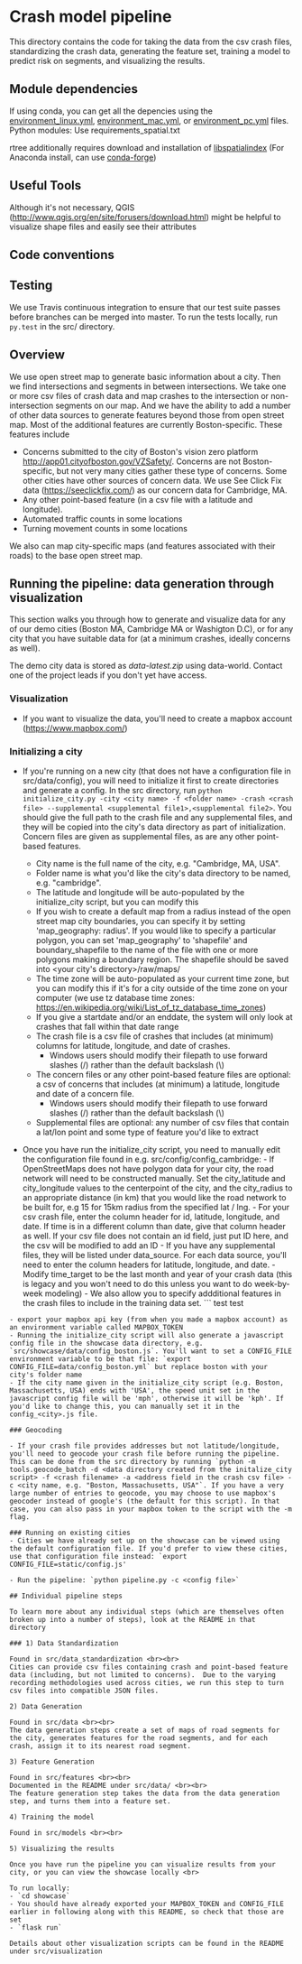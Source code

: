 # Crash model pipeline

This directory contains the code for taking the data from the csv crash files, standardizing the crash data, generating the feature set, training a model to predict risk on segments, and visualizing the results.

## Module dependencies
If using conda, you can get all the depencies using the [environment_linux.yml](https://github.com/Data4Democracy/crash-model/blob/master/environment_linux.yml), [environment_mac.yml](https://github.com/Data4Democracy/crash-model/blob/master/environment_mac.yml), or [environment_pc.yml](https://github.com/Data4Democracy/crash-model/blob/master/environment_pc.yml) files.
Python modules: Use requirements\_spatial.txt

rtree additionally requires download and installation of [libspatialindex](http://libspatialindex.github.io/)
(For Anaconda install, can use [conda-forge](https://anaconda.org/conda-forge/libspatialindex))

## Useful Tools

Although it's not necessary, QGIS (http://www.qgis.org/en/site/forusers/download.html) might be helpful to visualize shape files and easily see their attributes

## Code conventions

## Testing

We use Travis continuous integration to ensure that our test suite passes before branches can be merged into master.  To run the tests locally, run `py.test` in the src/ directory.

## Overview

We use open street map to generate basic information about a city.  Then we find intersections and segments in between intersections.  We take one or more csv files of crash data and map crashes to the intersection or non-intersection segments on our map.  And we have the ability to add a number of other data sources to generate features beyond those from open street map.  Most of the additional features are currently Boston-specific.
These features include
- Concerns submitted to the city of Boston's vision zero platform http://app01.cityofboston.gov/VZSafety/.  Concerns are not Boston-specific, but not very many cities gather these type of concerns.  Some other cities have other sources of concern data.  We use See Click Fix data (https://seeclickfix.com/) as our concern data for Cambridge, MA.
- Any other point-based feature (in a csv file with a latitude and longitude).
- Automated traffic counts in some locations
- Turning movement counts in some locations

We also can map city-specific maps (and features associated with their roads) to the base open street map.

## Running the pipeline: data generation through visualization

This section walks you through how to generate and visualize data for any of our demo cities (Boston MA, Cambridge MA or Washigton D.C), or for any city that you have suitable data for (at a minimum crashes, ideally concerns as well).

The demo city data is stored as *data-latest.zip* using data-world. Contact one of the project leads if you don't yet have access.

### Visualization
- If you want to visualize the data, you'll need to create a mapbox account (https://www.mapbox.com/)

### Initializing a city
- If you're running on a new city (that does not have a configuration file in src/data/config), you will need to initialize it first to create directories and generate a config.  In the src directory, run `python initialize_city.py -city <city name> -f <folder name> -crash <crash file> --supplemental <supplemental file1>,<supplemental file2>`. You should give the full path to the crash file and any supplemental files, and they will be copied into the city's data directory as part of initialization. Concern files are given as supplemental files, as are any other point-based features.
    - City name is the full name of the city, e.g. "Cambridge, MA, USA".
    - Folder name is what you'd like the city's data directory to be named, e.g. "cambridge".
    - The latitude and longitude will be auto-populated by the initialize_city script, but you can modify this
    - If you wish to create a default map from a radius instead of the open street map city boundaries, you can specify it by setting 'map_geography: radius'. If you would like to specify a particular polygon, you can set 'map_geography' to 'shapefile' and boundary_shapefile to the name of the file with one or more polygons making a boundary region. The shapefile should be saved into <your city's directory>/raw/maps/
    - The time zone will be auto-populated as your current time zone, but you can modify this if it's for a city outside of the time zone on your computer (we use tz database time zones: https://en.wikipedia.org/wiki/List_of_tz_database_time_zones)
    - If you give a startdate and/or an enddate, the system will only look at crashes that fall within that date range
    - The crash file is a csv file of crashes that includes (at minimum) columns for latitude, longitude, and date of crashes.
		- Windows users should modify their filepath to use forward slashes (/) rather than the default backslash (\\)
    - The concern files or any other point-based feature files are optional: a csv of concerns that includes (at minimum) a latitude, longitude and date of a concern file.
		- Windows users should modify their filepath to use forward slashes (/) rather than the default backslash (\\)
    - Supplemental files are optional: any number of csv files that contain a lat/lon point and some type of feature you'd like to extract

- Once you have run the initialize_city script, you need to manually edit the configuration file found in e.g. src/config/config_cambridge:
        - If OpenStreetMaps does not have polygon data for your city, the road network will need to be constructed manually. Set the city_latitude and city_longitude values to the centerpoint of the city, and the city_radius to an appropriate distance (in km) that you would like the road network to be built for, e.g 15 for 15km radius from the specified lat / lng.
        - For your csv crash file, enter the column header for id, latitude, longitude, and date.  If time is in a different column than date, give that column header as well. If your csv file does not contain an id field, just put ID here, and the csv will be modified to add an ID
        - If you have any supplemental files, they will be listed under data_source. For each data source, you'll need to enter the column headers for latitude, longitude, and date.
        - Modify time_target to be the last month and year of your crash data (this is legacy and you won't need to do this unless you want to do week-by-week modeling)
        - We also allow you to specify addditional features in the crash files to include in the training data set. ```
    test
        test
```
- export your mapbox api key (from when you made a mapbox account) as an environment variable called MAPBOX_TOKEN
- Running the initialize_city script will also generate a javascript config file in the showcase data directory, e.g. `src/showcase/data/config_boston.js`. You'll want to set a CONFIG_FILE environment variable to be that file: `export CONFIG_FILE=data/config_boston.yml` but replace boston with your city's folder name
- If the city name given in the initialize_city script (e.g. Boston, Massachusetts, USA) ends with 'USA', the speed unit set in the javascript config file will be 'mph', otherwise it will be 'kph'. If you'd like to change this, you can manually set it in the config_<city>.js file.

### Geocoding

- If your crash file provides addresses but not latitude/longitude, you'll need to geocode your crash file before running the pipeline. This can be done from the src directory by running `python -m tools.geocode_batch -d <data directory created from the initalize_city script> -f <crash filename> -a <address field in the crash csv file> -c <city name, e.g. "Boston, Massachusetts, USA"`. If you have a very large number of entries to geocode, you may choose to use mapbox's geocoder instead of google's (the default for this script). In that case, you can also pass in your mapbox token to the script with the -m flag.

### Running on existing cities
- Cities we have already set up on the showcase can be viewed using the default configuration file. If you'd prefer to view these cities, use that configuration file instead: `export CONFIG_FILE=static/config.js'

- Run the pipeline: `python pipeline.py -c <config file>`

## Individual pipeline steps

To learn more about any individual steps (which are themselves often broken up into a number of steps), look at the README in that directory

### 1) Data Standardization

Found in src/data_standardization <br><br>
Cities can provide csv files containing crash and point-based feature data (including, but not limited to concerns).  Due to the varying recording methodologies used across cities, we run this step to turn csv files into compatible JSON files.

2) Data Generation

Found in src/data <br><br>
The data generation steps create a set of maps of road segments for the city, generates features for the road segments, and for each crash, assign it to its nearest road segment.

3) Feature Generation

Found in src/features <br><br>
Documented in the README under src/data/ <br><br>
The feature generation step takes the data from the data generation step, and turns them into a feature set.

4) Training the model

Found in src/models <br><br>

5) Visualizing the results

Once you have run the pipeline you can visualize results from your city, or you can view the showcase locally <br>

To run locally:
- `cd showcase`
- You should have already exported your MAPBOX_TOKEN and CONFIG_FILE earlier in following along with this README, so check that those are set
- `flask run`

Details about other visualization scripts can be found in the README under src/visualization
